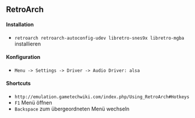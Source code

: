 ## RetroArch

#### Installation

- `retroarch retroarch-autoconfig-udev libretro-snes9x libretro-mgba` installieren

#### Konfiguration

- `Menu -> Settings -> Driver -> Audio Driver: alsa`

#### Shortcuts

- `http://emulation.gametechwiki.com/index.php/Using_RetroArch#Hotkeys`
- `F1` Menü öffnen
- `Backspace` zum übergeordneten Menü wechseln